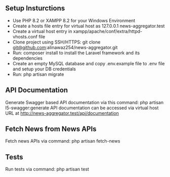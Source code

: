 ## Setup Insturctions

- Use PHP 8.2 or XAMPP 8.2 for your Windows Environment
- Create a hosts file entry for virtual host as 127.0.0.1 news-aggregator.test
- Create a virtual host entry in xampp/apache/conf/extra/httpd-vhosts.conf file
- Clone project using SSH/HTTPS: git clone git@github.com:alinawaz254/news-aggregator.git
- Run: composer install to install the Laravel framework and its dependencies
- Create an empty MySQL database and copy .env.example file to .env file and setup your DB credentials
- Run: php artisan migrate

## API Documentation

Generate Swagger based API documentation via this command: php artisan l5-swagger:generate
API documentation can be accessed via virtual host URL at http://news-aggregator.test/api/documentation

## Fetch News from News APIs

Fetch news APIs via command: php artisan fetch-news

## Tests

Run tests via command: php artisan test